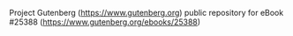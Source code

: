 Project Gutenberg (https://www.gutenberg.org) public repository for eBook #25388 (https://www.gutenberg.org/ebooks/25388)
